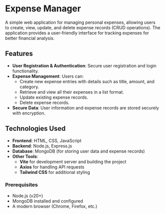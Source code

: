 # Expense Manager

A simple web application for managing personal expenses, allowing users to create, view, update, and delete expense records (CRUD operations).
The application provides a user-friendly interface for tracking expenses for better financial analysis.

## Features

- **User Registration & Authentication**: Secure user registration and login functionality.
- **Expense Management**: Users can:
  - Create new expense entries with details such as title, amount, and category.
  - Retrieve and view all their expenses in a list format.
  - Update existing expense records.
  - Delete expense records.
- **Secure Data**: User information and expense records are stored securely with encryption.

## Technologies Used

- **Frontend**: HTML, CSS, JavaScript
- **Backend**: Node.js, Express.js
- **Database**: MongoDB (for storing user data and expense records)
- **Other Tools**:
  - **Vite** for development server and building the project
  - **Axios** for handling API requests
  - **Tailwind CSS** for additional styling

### Prerequisites

- Node.js (v20+)
- MongoDB installed and configured
- A modern browser (Chrome, Firefox, etc.)
